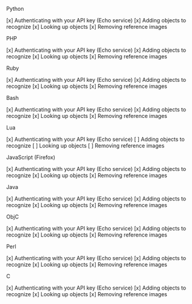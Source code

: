 Python

  [x] Authenticating with your API key (Echo service)
  [x] Adding objects to recognize
  [x] Looking up objects
  [x] Removing reference images
  
PHP

  [x] Authenticating with your API key (Echo service)
  [x] Adding objects to recognize
  [x] Looking up objects
  [x] Removing reference images
  
Ruby

  [x] Authenticating with your API key (Echo service)
  [x] Adding objects to recognize
  [x] Looking up objects
  [x] Removing reference images

Bash

  [x] Authenticating with your API key (Echo service)
  [x] Adding objects to recognize
  [x] Looking up objects
  [x] Removing reference images

Lua

  [x] Authenticating with your API key (Echo service)
  [ ] Adding objects to recognize
  [ ] Looking up objects
  [ ] Removing reference images

JavaScript (Firefox)

  [x] Authenticating with your API key (Echo service)
  [x] Adding objects to recognize
  [x] Looking up objects
  [x] Removing reference images

Java

  [x] Authenticating with your API key (Echo service)
  [x] Adding objects to recognize
  [x] Looking up objects
  [x] Removing reference images

ObjC

  [x] Authenticating with your API key (Echo service)
  [x] Adding objects to recognize
  [x] Looking up objects
  [x] Removing reference images

Perl

  [x] Authenticating with your API key (Echo service)
  [x] Adding objects to recognize
  [x] Looking up objects
  [x] Removing reference images

C

  [x] Authenticating with your API key (Echo service)
  [x] Adding objects to recognize
  [x] Looking up objects
  [x] Removing reference images

